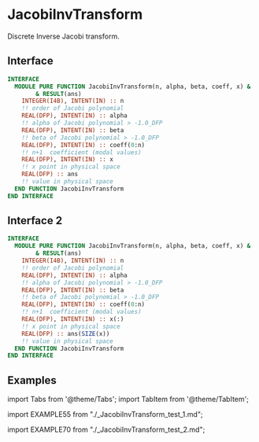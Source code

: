# JacobiInvTransform

Discrete Inverse Jacobi transform.

## Interface

```fortran
INTERFACE
  MODULE PURE FUNCTION JacobiInvTransform(n, alpha, beta, coeff, x) &
        & RESULT(ans)
    INTEGER(I4B), INTENT(IN) :: n
    !! order of Jacobi polynomial
    REAL(DFP), INTENT(IN) :: alpha
    !! alpha of Jacobi polynomial > -1.0_DFP
    REAL(DFP), INTENT(IN) :: beta
    !! beta of Jacobi polynomial > -1.0_DFP
    REAL(DFP), INTENT(IN) :: coeff(0:n)
    !! n+1  coefficient (modal values)
    REAL(DFP), INTENT(IN) :: x
    !! x point in physical space
    REAL(DFP) :: ans
    !! value in physical space
  END FUNCTION JacobiInvTransform
END INTERFACE
```

## Interface 2

```fortran
INTERFACE
  MODULE PURE FUNCTION JacobiInvTransform(n, alpha, beta, coeff, x) &
        & RESULT(ans)
    INTEGER(I4B), INTENT(IN) :: n
    !! order of Jacobi polynomial
    REAL(DFP), INTENT(IN) :: alpha
    !! alpha of Jacobi polynomial > -1.0_DFP
    REAL(DFP), INTENT(IN) :: beta
    !! beta of Jacobi polynomial > -1.0_DFP
    REAL(DFP), INTENT(IN) :: coeff(0:n)
    !! n+1  coefficient (modal values)
    REAL(DFP), INTENT(IN) :: x(:)
    !! x point in physical space
    REAL(DFP) :: ans(SIZE(x))
    !! value in physical space
  END FUNCTION JacobiInvTransform
END INTERFACE
```

## Examples

import Tabs from '@theme/Tabs';
import TabItem from '@theme/TabItem';

<Tabs>
<TabItem value="example" label="️܀ See example">

import EXAMPLE55 from "./_JacobiInvTransform_test_1.md";

<EXAMPLE55 />

</TabItem>

<TabItem value="close" label="↢ " default>

</TabItem>
</Tabs>

<Tabs>
<TabItem value="example" label="️܀ See example">

import EXAMPLE70 from "./_JacobiInvTransform_test_2.md";

<EXAMPLE70 />

</TabItem>

<TabItem value="close" label="↢ " default>

</TabItem>
</Tabs>
